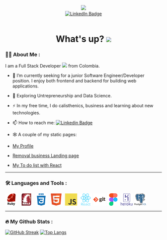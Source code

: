 <div id="header" align="center">
  <img src= "https://media.giphy.com/media/gjrYDwbjnK8x36xZIO/giphy.gif" width="100"/>
  <div id="badges">
    <a href="https://www.linkedin.com/in/juan-david-bernal-146305bb/">
      <img src="https://img.shields.io/badge/LinkedIn-blue?style=for-the-badge&logo=linkedin&logoColor=white" alt="LinkedIn Badge"/> 
    </a>
  </div>
  <img src="https://komarev.com/ghpvc/?username=mesieou&style=flat-square&color=blue" alt=""/>
  <h1>
   What's up?
   <img src="https://media.giphy.com/media/hvRJCLFzcasrR4ia7z/giphy.gif" width="30px"/>
  </h1>
</div>


### :man_technologist: About Me :
  I am a Full Stack Developer <img src="https://media.giphy.com/media/WUlplcMpOCEmTGBtBW/giphy.gif" width="30"> from Colombia.
- :telescope: I’m currently seeking for a junior Software Engineer/Developer position. I enjoy both frontend and backend for building web applications. 

- :seedling: Exploring Untrepreneurship and Data Science.

- :zap: In my free time, I do calisthenics, business and learning about new technologies.

- :mailbox: How to reach me: [![Linkedin Badge](https://img.shields.io/badge/-LinkedIn-blue?style=flat&logo=Linkedin&logoColor=white)](https://www.linkedin.com/in/juan-david-bernal-146305bb/)

- 🕸️ A couple of my static pages:
  
- <a href="https://mesieou.github.io/profile.v2/" target="_blank">My Profile</a>

-   <a href="https://mesieou.github.io/landing_page_2/" target="_blank">Removal business Landing page</a>

-  <a href="https://mesieou.github.io/08-Templating/Optional-01-Todo-List-React/" target="_blank">My To do list with React</a>

---

### :hammer_and_wrench: Languages and Tools :
<div>
  <img src="https://github.com/devicons/devicon/blob/master/icons/ruby/ruby-original-wordmark.svg" title="JavaScript" alt="JavaScript" width="40" height="40"/>&nbsp;
  <img src="https://github.com/devicons/devicon/blob/master/icons/rails/rails-original-wordmark.svg" title="JavaScript" alt="JavaScript" width="40" height="40"/>&nbsp;
  <img src="https://github.com/devicons/devicon/blob/master/icons/css3/css3-plain-wordmark.svg"  title="CSS3" alt="CSS" width="40" height="40"/>&nbsp;
  <img src="https://github.com/devicons/devicon/blob/master/icons/html5/html5-original.svg" title="HTML5" alt="HTML" width="40" height="40"/>&nbsp;
  <img src="https://github.com/devicons/devicon/blob/master/icons/javascript/javascript-original.svg" title="JavaScript" alt="JavaScript" width="40" height="40"/>&nbsp;
  <img src="https://raw.githubusercontent.com/devicons/devicon/master/icons/react/react-original-wordmark.svg" title="Git" **alt="Git" width="40" height="40"/>
  <img src="https://github.com/devicons/devicon/blob/master/icons/git/git-original-wordmark.svg" title="Git" **alt="Git" width="40" height="40"/>
  <img src="https://github.com/devicons/devicon/blob/master/icons/figma/figma-original.svg" title="Git" **alt="Git" width="40" height="40"/>
  <img src="https://github.com/devicons/devicon/blob/master/icons/heroku/heroku-original-wordmark.svg" title="Git" **alt="Git" width="40" height="40"/>
  <img src="https://github.com/devicons/devicon/blob/master/icons/postgresql/postgresql-original-wordmark.svg" title="Git" **alt="Git" width="40" height="40"/>
  
</div>

---

### :fire: My Github Stats :
[![GitHub Streak](http://github-readme-streak-stats.herokuapp.com?user=mesieou&theme=dark&background=000000)](https://git.io/streak-stats)
[![Top Langs](https://github-readme-stats.vercel.app/api/top-langs/?username=mesieou&layout=compact&theme=vision-friendly-dark)](https://github.com/anuraghazra/github-readme-stats)
